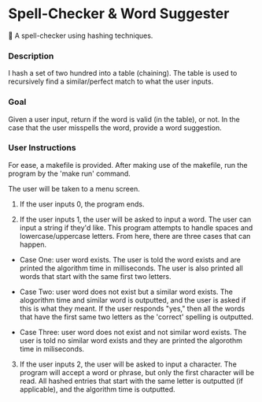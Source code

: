 # Spell-Checker & Word Suggester 
:memo: A spell-checker using hashing techniques.
### Description
I hash a set of two hundred into a table (chaining). The table is used to recursively find a similar/perfect match to what the user inputs.

### Goal
Given a user input, return if the word is valid (in the table), or not. In the case that the user misspells the word, provide a word suggestion.

### User Instructions
For ease, a makefile is provided. After making use of the makefile, run the program by the 'make run' command.

The user will be taken to a menu screen.

1. If the user inputs 0, the program ends.

2. If the user inputs 1, the user will be asked to input a word. The user can input a string if they'd like. This program attempts to handle spaces and lowercase/uppercase letters. From here, there are three cases that can happen.

- Case One: user word exists. The user is told the word exists and are printed the algorithm time in milliseconds. The user is also printed all words that start with the same first two letters.

- Case Two: user word does not exist but a similar word exists. The alogorithm time and similar word is outputted, and the user is asked if this is what they meant. If the user responds "yes," then all the words that have the first same two letters as the 'correct' spelling is outputted.

- Case Three: user word does not exist and not similar word exists. The user is told no similar word exists and they are printed the algorothm time in miliseconds.

3. If the user inputs 2, the user will be asked to input a character. The program will accept a word or phrase, but only the first character will be read. All hashed entries that start with the same letter is outputted (if applicable), and the algorithm time is outputted.

